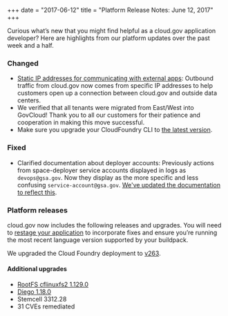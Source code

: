 +++
date = "2017-06-12"
title = "Platform Release Notes: June 12, 2017"
+++

Curious what’s new that you might find helpful as a cloud.gov application developer? Here are highlights from our platform updates over the past week and a half.
<!--more-->

### Changed

- [Static IP addresses for communicating with external apps](https://cloud.gov/docs/apps/static-egress/#cloud-gov-egress-addresses): Outbound traffic from cloud.gov now comes from specific IP addresses to help customers open up a connection between cloud.gov and outside data centers.
- We verified that all tenants were migrated from East/West into GovCloud! Thank you to all our customers for their patience and cooperation in making this move successful.
- Make sure you upgrade your CloudFoundry CLI to [the latest version](https://github.com/cloudfoundry/cli/releases).

### Fixed

- Clarified documentation about deployer accounts: Previously actions from space-deployer service accounts displayed in logs as `devops@gsa.gov`. Now they display as the more specific and less confusing `service-account@gsa.gov`. [We've updated the documentation to reflect this](https://cloud.gov/docs/services/cloud-gov-service-account/).

### Platform releases

cloud.gov now includes the following releases and upgrades. You will need to [restage your application](http://cli.cloudfoundry.org/en-US/cf/restage.html) to incorporate fixes and ensure you’re running the most recent language version supported by your buildpack.

We upgraded the Cloud Foundry deployment to [v263](https://github.com/cloudfoundry/cf-release/releases/tag/v263).

#### Additional upgrades
- [RootFS cflinuxfs2 1.129.0](https://github.com/cloudfoundry/cflinuxfs2-rootfs-release/releases/tag/v1.129.0)
- [Diego 1.18.0](https://github.com/cloudfoundry/diego-release/releases/tag/v1.18.0)
- Stemcell 3312.28
- 31 CVEs remediated
